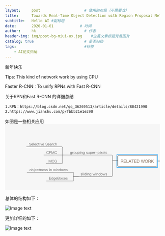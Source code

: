 ```yaml
---
layout:     post                    # 使用的布局（不需要改）
title:      Towards Real-Time Object Detection with Region Proposal Networks         # 标题
subtitle:   Hello AI #副标题
date:       2020-01-01            # 时间
author:     hk                      # 作者
header-img: img/post-bg-miui-ux.jpg    #这篇文章标题背景图片
catalog: true                       # 是否归档
tags:                               #标签
    - AI论文归纳
---
```

新年快乐

Tips: This kind of network work by using CPU

Faster R-CNN : To unify RPNs with Fast R-CNN

关于RPN和Fast R-CNN 的详细总结

    1.RPN：https://blog.csdn.net/qq_36269513/article/details/80421990
    2.https://www.jianshu.com/p/fbbb21e1e390

如图是一些相关应用
![Image text](https://github.com/HK6666/HK6666.github.io/blob/master/_posts/img/Related-work.png?raw=true)


总体的结构如下：


![Image text](https://img-blog.csdnimg.cn/20191105195802765.png)

更加详细的如下：

![Image text](https://img-blog.csdnimg.cn/20191105195816143.png)



